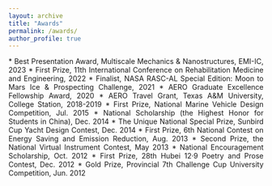 ```yaml
---
layout: archive
title: "Awards"
permalink: /awards/
author_profile: true
---
```


<div style="text-align: justify;" markdown="1">
* Best Presentation Award, Multiscale Mechanics & Nanostructures, EMI-IC, 2023
* First Prize, 11th International Conference on Rehabilitation Medicine and Engineering, 2022
* Finalist, NASA RASC-AL Special Edition: Moon to Mars Ice & Prospecting Challenge, 2021
* AERO Graduate Excellence Fellowship Award, 2020
* AERO Travel Grant, Texas A&M University, College Station, 2018-2019
* First Prize, National Marine Vehicle Design Competition, Jul. 2015
* National Scholarship (the Highest Honor for Students in China), Dec. 2014
* The Unique National Special Prize, Sunbird Cup Yacht Design Contest, Dec. 2014
* First Prize, 6th National Contest on Energy Saving and Emission Reduction, Aug. 2013
* Second Prize, the National Virtual Instrument Contest, May 2013
* National Encouragement Scholarship, Oct. 2012
* First Prize, 28th Hubei 12·9 Poetry and Prose Contest, Dec. 2012
* Gold Prize, Provincial 7th Challenge Cup University Competition, Jun. 2012
</div>